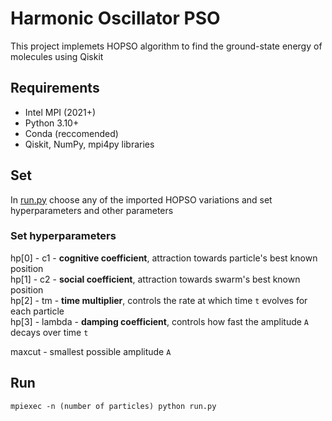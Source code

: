 # Harmonic Oscillator PSO

This project implemets HOPSO algorithm to find the ground-state energy of molecules using Qiskit

## Requirements

- Intel MPI (2021+)  
- Python 3.10+  
- Conda (reccomended)  
- Qiskit, NumPy, mpi4py libraries  

## Set

In [run.py](https://github.com/rvadovic/annual_project_2024-25_vadovic/blob/5caa93b8bdc93f921386f20e30fd8c534ceb296a/src/hopso_variations/run.py) choose any of the imported HOPSO variations and set hyperparameters and other parameters

### Set hyperparameters

hp[0] - c1 - **cognitive coefficient**, attraction towards particle's best known position  
hp[1] - c2 - **social coefficient**, attraction towards swarm's best known position  
hp[2] - tm - **time multiplier**, controls the rate at which time `t` evolves for each particle  
hp[3] - lambda - **damping coefficient**, controls how fast the amplitude `A` decays over time `t`  

maxcut - smallest possible amplitude `A`

## Run

`mpiexec -n (number of particles) python run.py`

